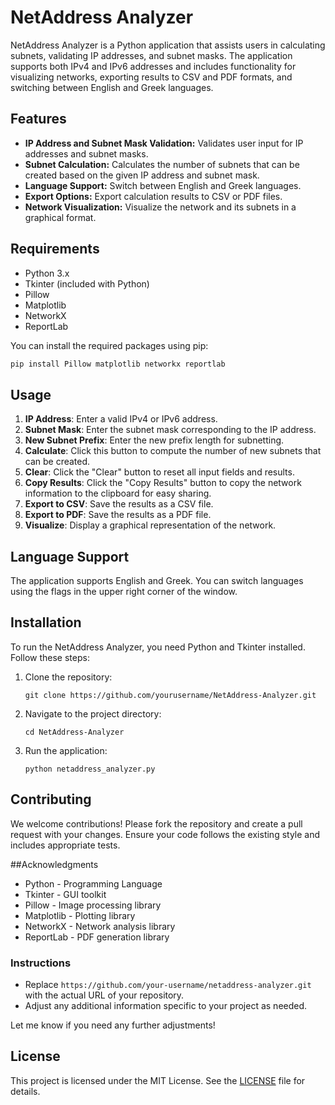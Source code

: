 # NetAddress Analyzer

NetAddress Analyzer is a Python application that assists users in calculating subnets, validating IP addresses, and subnet masks. The application supports both IPv4 and IPv6 addresses and includes functionality for visualizing networks, exporting results to CSV and PDF formats, and switching between English and Greek languages.

## Features

- **IP Address and Subnet Mask Validation:** Validates user input for IP addresses and subnet masks.
- **Subnet Calculation:** Calculates the number of subnets that can be created based on the given IP address and subnet mask.
- **Language Support:** Switch between English and Greek languages.
- **Export Options:** Export calculation results to CSV or PDF files.
- **Network Visualization:** Visualize the network and its subnets in a graphical format.

## Requirements

- Python 3.x
- Tkinter (included with Python)
- Pillow
- Matplotlib
- NetworkX
- ReportLab

You can install the required packages using pip:

```bash
pip install Pillow matplotlib networkx reportlab
```

## Usage

1. **IP Address**: Enter a valid IPv4 or IPv6 address.
2. **Subnet Mask**: Enter the subnet mask corresponding to the IP address.
3. **New Subnet Prefix**: Enter the new prefix length for subnetting.
4. **Calculate**: Click this button to compute the number of new subnets that can be created.
5. **Clear**: Click the "Clear" button to reset all input fields and results.
6. **Copy Results**: Click the "Copy Results" button to copy the network information to the clipboard for easy sharing.
7. **Export to CSV**: Save the results as a CSV file.
8. **Export to PDF**: Save the results as a PDF file.
9. **Visualize**: Display a graphical representation of the network.

## Language Support
The application supports English and Greek. You can switch languages using the flags in the upper right corner of the window.


## Installation

To run the NetAddress Analyzer, you need Python and Tkinter installed. Follow these steps:

1. Clone the repository:
    ```
    git clone https://github.com/yourusername/NetAddress-Analyzer.git
    ```
2. Navigate to the project directory:
    ```
    cd NetAddress-Analyzer
    ```
3. Run the application:
    ```
    python netaddress_analyzer.py
    ```

## Contributing
We welcome contributions! Please fork the repository and create a pull request with your changes. Ensure your code follows the existing style and includes appropriate tests.

##Acknowledgments
- Python - Programming Language
- Tkinter - GUI toolkit
- Pillow - Image processing library
- Matplotlib - Plotting library
- NetworkX - Network analysis library
- ReportLab - PDF generation library


### Instructions

- Replace `https://github.com/your-username/netaddress-analyzer.git` with the actual URL of your repository.
- Adjust any additional information specific to your project as needed.

Let me know if you need any further adjustments!


## License

This project is licensed under the MIT License. See the [LICENSE](LICENSE) file for details.



